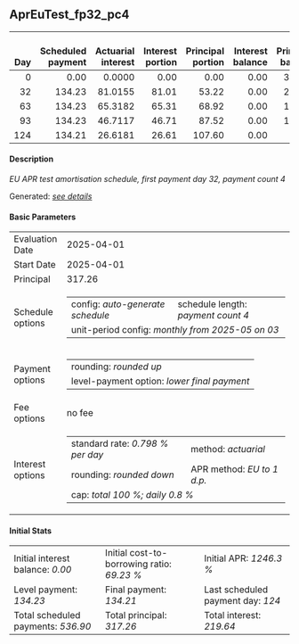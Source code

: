 <h2>AprEuTest_fp32_pc4</h2>
<table>
    <thead style="vertical-align: bottom;">
        <th style="text-align: right;">Day</th>
        <th style="text-align: right;">Scheduled payment</th>
        <th style="text-align: right;">Actuarial interest</th>
        <th style="text-align: right;">Interest portion</th>
        <th style="text-align: right;">Principal portion</th>
        <th style="text-align: right;">Interest balance</th>
        <th style="text-align: right;">Principal balance</th>
        <th style="text-align: right;">Total actuarial interest</th>
        <th style="text-align: right;">Total interest</th>
        <th style="text-align: right;">Total principal</th>
    </thead>
    <tr style="text-align: right;">
        <td class="ci00">0</td>
        <td class="ci01" style="white-space: nowrap;">0.00</td>
        <td class="ci02">0.0000</td>
        <td class="ci03">0.00</td>
        <td class="ci04">0.00</td>
        <td class="ci05">0.00</td>
        <td class="ci06">317.26</td>
        <td class="ci07">0.0000</td>
        <td class="ci08">0.00</td>
        <td class="ci09">0.00</td>
    </tr>
    <tr style="text-align: right;">
        <td class="ci00">32</td>
        <td class="ci01" style="white-space: nowrap;">134.23</td>
        <td class="ci02">81.0155</td>
        <td class="ci03">81.01</td>
        <td class="ci04">53.22</td>
        <td class="ci05">0.00</td>
        <td class="ci06">264.04</td>
        <td class="ci07">81.0155</td>
        <td class="ci08">81.01</td>
        <td class="ci09">53.22</td>
    </tr>
    <tr style="text-align: right;">
        <td class="ci00">63</td>
        <td class="ci01" style="white-space: nowrap;">134.23</td>
        <td class="ci02">65.3182</td>
        <td class="ci03">65.31</td>
        <td class="ci04">68.92</td>
        <td class="ci05">0.00</td>
        <td class="ci06">195.12</td>
        <td class="ci07">146.3337</td>
        <td class="ci08">146.32</td>
        <td class="ci09">122.14</td>
    </tr>
    <tr style="text-align: right;">
        <td class="ci00">93</td>
        <td class="ci01" style="white-space: nowrap;">134.23</td>
        <td class="ci02">46.7117</td>
        <td class="ci03">46.71</td>
        <td class="ci04">87.52</td>
        <td class="ci05">0.00</td>
        <td class="ci06">107.60</td>
        <td class="ci07">193.0455</td>
        <td class="ci08">193.03</td>
        <td class="ci09">209.66</td>
    </tr>
    <tr style="text-align: right;">
        <td class="ci00">124</td>
        <td class="ci01" style="white-space: nowrap;">134.21</td>
        <td class="ci02">26.6181</td>
        <td class="ci03">26.61</td>
        <td class="ci04">107.60</td>
        <td class="ci05">0.00</td>
        <td class="ci06">0.00</td>
        <td class="ci07">219.6635</td>
        <td class="ci08">219.64</td>
        <td class="ci09">317.26</td>
    </tr>
</table>
<h4>Description</h4>
<p><i>EU APR test amortisation schedule, first payment day 32, payment count 4</i></p>
<p>Generated: <i><a href="../GeneratedDate.html">see details</a></i></p>
<h4>Basic Parameters</h4>
<table>
    <tr>
        <td>Evaluation Date</td>
        <td>2025-04-01</td>
    </tr>
    <tr>
        <td>Start Date</td>
        <td>2025-04-01</td>
    </tr>
    <tr>
        <td>Principal</td>
        <td>317.26</td>
    </tr>
    <tr>
        <td>Schedule options</td>
        <td>
            <table>
                <tr>
                    <td>config: <i>auto-generate schedule</i></td>
                    <td>schedule length: <i><i>payment count</i> 4</i></td>
                </tr>
                <tr>
                    <td colspan="2" style="white-space: nowrap;">unit-period config: <i>monthly from 2025-05 on 03</i></td>
                </tr>
            </table>
        </td>
    </tr>
    <tr>
        <td>Payment options</td>
        <td>
            <table>
                <tr>
                    <td>rounding: <i>rounded up</i></td>
                </tr>
                <tr>
                    <td>level-payment option: <i>lower&nbsp;final&nbsp;payment</i></td>
                </tr>
            </table>
        </td>
    </tr>
    <tr>
        <td>Fee options</td>
        <td>no fee
        </td>
    </tr>
    <tr>
        <td>Interest options</td>
        <td>
            <table>
                <tr>
                    <td>standard rate: <i>0.798 % per day</i></td>
                    <td>method: <i>actuarial</i></td>
                </tr>
                <tr>
                    <td>rounding: <i>rounded down</i></td>
                    <td>APR method: <i>EU to 1 d.p.</i></td>
                </tr>
                <tr>
                    <td colspan="2">cap: <i>total 100 %; daily 0.8 %</td>
                </tr>
            </table>
        </td>
    </tr>
</table>
<h4>Initial Stats</h4>
<table>
    <tr>
        <td>Initial interest balance: <i>0.00</i></td>
        <td>Initial cost-to-borrowing ratio: <i>69.23 %</i></td>
        <td>Initial APR: <i>1246.3 %</i></td>
    </tr>
    <tr>
        <td>Level payment: <i>134.23</i></td>
        <td>Final payment: <i>134.21</i></td>
        <td>Last scheduled payment day: <i>124</i></td>
    </tr>
    <tr>
        <td>Total scheduled payments: <i>536.90</i></td>
        <td>Total principal: <i>317.26</i></td>
        <td>Total interest: <i>219.64</i></td>
    </tr>
</table>